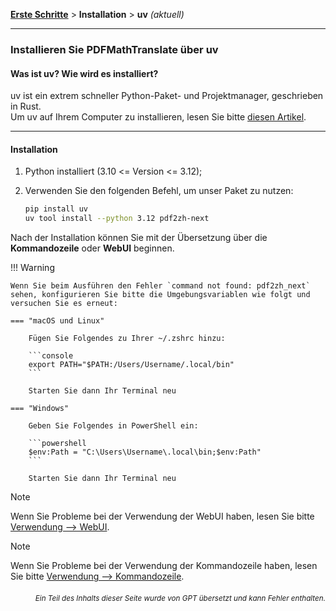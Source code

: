 [**Erste Schritte**](./erste-schritte.md) > **Installation** > **uv** _(aktuell)_

---

### Installieren Sie PDFMathTranslate über uv

#### Was ist uv? Wie wird es installiert?

uv ist ein extrem schneller Python-Paket- und Projektmanager, geschrieben in Rust.
<br>
Um uv auf Ihrem Computer zu installieren, lesen Sie bitte [diesen Artikel](https://docs.astral.sh/uv/getting-started/installation/).

---

#### Installation

1. Python installiert (3.10 <= Version <= 3.12);

2. Verwenden Sie den folgenden Befehl, um unser Paket zu nutzen:

    ```bash
    pip install uv
    uv tool install --python 3.12 pdf2zh-next
    ```

Nach der Installation können Sie mit der Übersetzung über die **Kommandozeile** oder **WebUI** beginnen.

!!! Warning

    Wenn Sie beim Ausführen den Fehler `command not found: pdf2zh_next` sehen, konfigurieren Sie bitte die Umgebungsvariablen wie folgt und versuchen Sie es erneut:

    === "macOS und Linux"

        Fügen Sie Folgendes zu Ihrer ~/.zshrc hinzu:

        ```console
        export PATH="$PATH:/Users/Username/.local/bin"
        ```

        Starten Sie dann Ihr Terminal neu

    === "Windows"

        Geben Sie Folgendes in PowerShell ein:

        ```powershell
        $env:Path = "C:\Users\Username\.local\bin;$env:Path"
        ```

        Starten Sie dann Ihr Terminal neu

> [!NOTE]
> Wenn Sie Probleme bei der Verwendung der WebUI haben, lesen Sie bitte [Verwendung --> WebUI](./USAGE_webui.md).

> [!NOTE]
> Wenn Sie Probleme bei der Verwendung der Kommandozeile haben, lesen Sie bitte [Verwendung --> Kommandozeile](./USAGE_commandline.md).

<div align="right"> 
<h6><small>Ein Teil des Inhalts dieser Seite wurde von GPT übersetzt und kann Fehler enthalten.</small></h6>